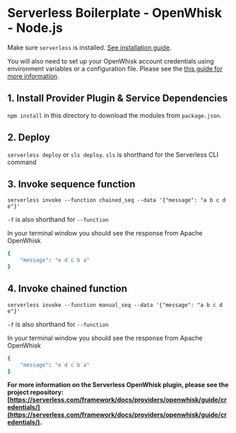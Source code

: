 <!--
title: 'OpenWhisk Serverless Chaining Functions example in NodeJS'
description: 'This example demonstrates chaining functions in NodeJS.'
layout: Doc
framework: v1
platform: OpenWhisk
language: nodeJS
authorLink: 'https://github.com/'
-->
# Serverless Boilerplate - OpenWhisk - Node.js

Make sure `serverless` is installed. [See installation guide](https://serverless.com/framework/docs/providers/openwhisk/guide/installation/).

You will also need to set up your OpenWhisk account credentials using environment variables or a configuration file. Please see the [this guide for more information](https://serverless.com/framework/docs/providers/openwhisk/guide/credentials/).

## 1. Install Provider Plugin & Service Dependencies
`npm install` in this directory to download the modules from `package.json`.

## 2. Deploy
`serverless deploy` or `sls deploy`. `sls` is shorthand for the Serverless CLI command

## 3. Invoke sequence function
`serverless invoke --function chained_seq --data '{"message": "a b c d e"}'` 

`-f` is also shorthand for `--function`

In your terminal window you should see the response from Apache OpenWhisk

```bash
{
    "message": "e d c b a"
}
```

## 4. Invoke chained function
`serverless invoke --function manual_seq --data '{"message": "a b c d e"}'` 

`-f` is also shorthand for `--function`

In your terminal window you should see the response from Apache OpenWhisk

```bash
{
    "message": "e d c b a"
}
```

**For more information on the Serverless OpenWhisk plugin, please see the project repository: [https://serverless.com/framework/docs/providers/openwhisk/guide/credentials/](https://serverless.com/framework/docs/providers/openwhisk/guide/credentials/).**
